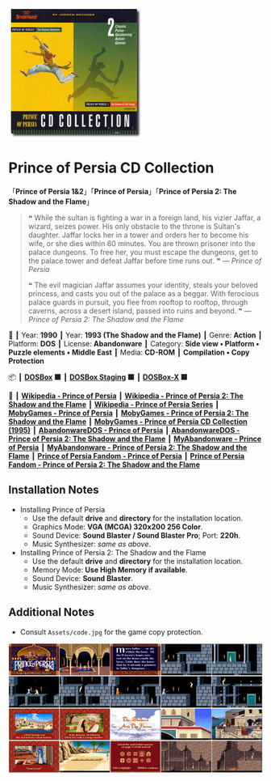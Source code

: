 ![](Thumbnail.png "application-thumbnail")

# Prince of Persia CD Collection

「**Prince of Persia 1&2**」「**Prince of Persia**」「**Prince of Persia 2: The Shadow and the Flame**」

> ❝ While the sultan is fighting a war in a foreign land, his vizier Jaffar, a wizard, seizes power. His only obstacle to the throne is Sultan's daughter. Jaffar locks her in a tower and orders her to become his wife, or she dies within 60 minutes. You are thrown prisoner into the palace dungeons. To free her, you must escape the dungeons, get to the palace tower and defeat Jaffar before time runs out. ❞ — *Prince of Persia*
>
> ❝ The evil magician Jaffar assumes your identity, steals your beloved princess, and casts you out of the palace as a beggar. With ferocious palace guards in pursuit, you flee from rooftop to rooftop, through caverns, across a desert island, passed into ruins and beyond. ❞ — *Prince of Persia 2: The Shadow and the Flame*
>

📌 ┃ Year: **1990** ┃ Year: **1993 (The Shadow and the Flame)** ┃ Genre: **Action** ┃ Platform: **DOS** ┃ License: **Abandonware** ┃ Category: **Side view • Platform • Puzzle elements • Middle East** ┃ Media: **CD-ROM** ┃ **Compilation • Copy Protection** 

📦 ┃ **[DOSBox](https://www.dosbox.com/) 🟩** ┃ **[DOSBox Staging](https://dosbox-staging.github.io/) 🟩** ┃ **[DOSBox-X](https://dosbox-x.com/) 🟩** 

📎 ┃ **[Wikipedia - Prince of Persia](https://en.wikipedia.org/wiki/Prince_of_Persia_(1989_video_game))** ┃ **[Wikipedia - Prince of Persia 2: The Shadow and the Flame](https://en.wikipedia.org/wiki/Prince_of_Persia_2:_The_Shadow_and_the_Flame)** ┃ **[Wikipedia - Prince of Persia Series](https://en.wikipedia.org/wiki/Prince_of_Persia)** ┃ **[MobyGames - Prince of Persia](https://www.mobygames.com/game/196/prince-of-persia/)** ┃ **[MobyGames - Prince of Persia 2: The Shadow and the Flame](https://www.mobygames.com/game/78/prince-of-persia-2-the-shadow-the-flame/)** ┃ **[MobyGames - Prince of Persia CD Collection (1995)](https://www.mobygames.com/game/16597/prince-of-persia-cd-collection/)** ┃ **[AbandonwareDOS - Prince of Persia](https://www.abandonwaredos.com/abandonware-game.php?abandonware=Prince+of+Persia&gid=551)** ┃ **[AbandonwareDOS - Prince of Persia 2: The Shadow and the Flame](https://www.abandonwaredos.com/abandonware-game.php?abandonware=Prince+of+Persia+2%3A+The+Shadow+and+the+Flame&gid=1156)** ┃ **[MyAbandonware - Prince of Persia](https://www.myabandonware.com/game/prince-of-persia-pd)** ┃ **[MyAbandonware - Prince of Persia 2: The Shadow and the Flame](https://www.myabandonware.com/game/prince-of-persia-2-the-shadow-the-flame-29j)** ┃ **[Prince of Persia Fandom - Prince of Persia](https://princeofpersia.fandom.com/wiki/Prince_of_Persia_(1989))** ┃ **[Prince of Persia Fandom - Prince of Persia 2: The Shadow and the Flame](https://princeofpersia.fandom.com/wiki/Prince_of_Persia_2:_The_Shadow_and_the_Flame)** 

## Installation Notes
- Installing Prince of Persia
  - Use the default **drive** and **directory** for the installation location.
  - Graphics Mode: **VGA (MCGA) 320x200 256 Color**.
  - Sound Device: **Sound Blaster / Sound Blaster Pro**; Port: **220h**.
  - Music Synthesizer: *same as above*.
- Installing Prince of Persia 2: The Shadow and the Flame
  - Use the default **drive** and **directory** for the installation location.
  - Memory Mode: **Use High Memory if available**.
  - Sound Device: **Sound Blaster**.
  - Music Synthesizer: *same as above*.

## Additional Notes
- Consult `Assets/code.jpg` for the game copy protection.

![](Montage.png "Prince of Persia CD Collection")

